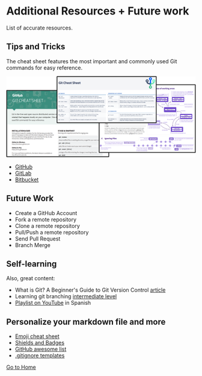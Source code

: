 # Additional Resources + Future work
List of accurate resources.

## Tips and Tricks
The cheat sheet features the most important and commonly used Git commands for easy reference.

![Picture_02](./cheat_sheet.png)

- [GitHub](https://education.github.com/git-cheat-sheet-education.pdf)
- [GitLab](https://about.gitlab.com/images/press/git-cheat-sheet.pdf)
- [Bitbucket](https://www.atlassian.com/git/tutorials/atlassian-git-cheatsheet)

## Future Work

* Create a GitHub Account
* Fork a remote repository
* Clone a remote repository
* Pull/Push a remote repository
* Send Pull Request 
* Branch Merge

## Self-learning
Also, great content:

- What is Git? A Beginner's Guide to Git Version Control [article](https://www.freecodecamp.org/news/what-is-git-learn-git-version-control/)
- Learning git branching [intermediate level](https://learngitbranching.js.org/)
- [Playlist on YouTube](https://youtube.com/playlist?list=PLTd5ehIj0goMCnj6V5NdzSIHBgrIXckGU) in Spanish

## Personalize your markdown file and more
- [Emoji cheat sheet](https://github.com/ikatyang/emoji-cheat-sheet)
- [Shields and Badges](https://github.com/badges/shields)
- [GitHub awesome list](https://github.com/tiimgreen/github-cheat-sheet)
- [.gitignore templates](https://github.com/github/gitignore)

<!-- https://www.w3schools.com/git/git_remote_getstarted.asp -->
<!-- It is a secret. Oswald TC - Oct 14th 2022 -->

[Go to Home](./README.md)